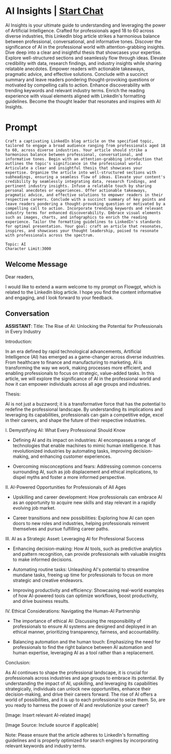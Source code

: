 

# AI Insights | [Start Chat](https://gptcall.net/chat.html?data=%7B%22contact%22%3A%7B%22id%22%3A%220V2ZTvIMtfsHz-wFbJbxV%22%2C%22flow%22%3Atrue%7D%7D)
AI Insights is your ultimate guide to understanding and leveraging the power of Artificial Intelligence. Crafted for professionals aged 18 to 60 across diverse industries, this LinkedIn blog article strikes a harmonious balance between professional, conversational, and informative tones. Discover the significance of AI in the professional world with attention-grabbing insights. Dive deep into a clear and insightful thesis that showcases your expertise. Explore well-structured sections and seamlessly flow through ideas. Elevate credibility with data, research findings, and industry insights while sharing relatable anecdotes. Empower readers with actionable takeaways, pragmatic advice, and effective solutions. Conclude with a succinct summary and leave readers pondering thought-provoking questions or motivated by compelling calls to action. Enhance discoverability with trending keywords and relevant industry terms. Enrich the reading experience with visual elements aligned with LinkedIn's formatting guidelines. Become the thought leader that resonates and inspires with AI Insights.

# Prompt

```
Craft a captivating LinkedIn blog article on the specified topic, tailored to engage a broad audience ranging from professionals aged 18 to 60, across diverse industries. Your article should strike a harmonious balance between professional, conversational, and informative tones. Begin with an attention-grabbing introduction that outlines the topic's significance in the professional world. Articulate a clear and insightful thesis that showcases your expertise. Organize the article into well-structured sections with subheadings, ensuring a seamless flow of ideas. Elevate your content's credibility by seamlessly integrating data, research findings, and pertinent industry insights. Infuse a relatable touch by sharing personal anecdotes or experiences. Offer actionable takeaways, pragmatic advice, and effective solutions to empower readers in their respective careers. Conclude with a succinct summary of key points and leave readers pondering a thought-provoking question or motivated by a compelling call to action. Incorporate trending keywords and relevant industry terms for enhanced discoverability. Embrace visual elements such as images, charts, and infographics to enrich the reading experience. Tailor the formatting guidelines to LinkedIn's standards for optimal presentation. Your goal: craft an article that resonates, inspires, and showcases your thought leadership, poised to resonate with professionals across the spectrum.

Topic: AI
Character Limit:3000 
```

## Welcome Message
Dear readers,



I would like to extend a warm welcome to my prompt on Flowgpt, which is related to the LinkedIn blog article. I hope you find the content informative and engaging, and I look forward to your feedback.

## Conversation

**ASSISTANT**: Title: The Rise of AI: Unlocking the Potential for Professionals in Every Industry



Introduction:

In an era defined by rapid technological advancements, Artificial Intelligence (AI) has emerged as a game-changer across diverse industries. From healthcare to finance and manufacturing to marketing, AI is transforming the way we work, making processes more efficient, and enabling professionals to focus on strategic, value-added tasks. In this article, we will explore the significance of AI in the professional world and how it can empower individuals across all age groups and industries.



Thesis:

AI is not just a buzzword; it is a transformative force that has the potential to redefine the professional landscape. By understanding its implications and leveraging its capabilities, professionals can gain a competitive edge, excel in their careers, and shape the future of their respective industries.



I. Demystifying AI: What Every Professional Should Know

- Defining AI and its impact on industries: AI encompasses a range of technologies that enable machines to mimic human intelligence. It has revolutionized industries by automating tasks, improving decision-making, and enhancing customer experiences.

- Overcoming misconceptions and fears: Addressing common concerns surrounding AI, such as job displacement and ethical implications, to dispel myths and foster a more informed perspective.



II. AI-Powered Opportunities for Professionals of All Ages

- Upskilling and career development: How professionals can embrace AI as an opportunity to acquire new skills and stay relevant in a rapidly evolving job market.

- Career transitions and new possibilities: Exploring how AI can open doors to new roles and industries, helping professionals reinvent themselves and pursue fulfilling career paths.



III. AI as a Strategic Asset: Leveraging AI for Professional Success

- Enhancing decision-making: How AI tools, such as predictive analytics and pattern recognition, can provide professionals with valuable insights to make informed decisions.

- Automating routine tasks: Unleashing AI's potential to streamline mundane tasks, freeing up time for professionals to focus on more strategic and creative endeavors.

- Improving productivity and efficiency: Showcasing real-world examples of how AI-powered tools can optimize workflows, boost productivity, and drive business results.



IV. Ethical Considerations: Navigating the Human-AI Partnership

- The importance of ethical AI: Discussing the responsibility of professionals to ensure AI systems are designed and deployed in an ethical manner, prioritizing transparency, fairness, and accountability.

- Balancing automation and the human touch: Emphasizing the need for professionals to find the right balance between AI automation and human expertise, leveraging AI as a tool rather than a replacement.



Conclusion:

As AI continues to shape the professional landscape, it is crucial for professionals across industries and age groups to embrace its potential. By understanding the impact of AI, upskilling, and leveraging its capabilities strategically, individuals can unlock new opportunities, enhance their decision-making, and drive their careers forward. The rise of AI offers a world of possibilities, and it is up to each professional to seize them. So, are you ready to harness the power of AI and revolutionize your career?



[Image: Insert relevant AI-related image]

[Image Source: Include source if applicable]



Note: Please ensure that the article adheres to LinkedIn's formatting guidelines and is properly optimized for search engines by incorporating relevant keywords and industry terms.

